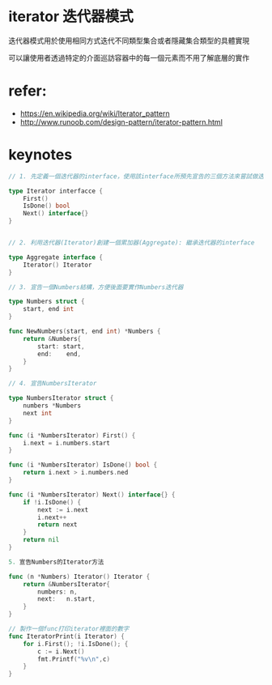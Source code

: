 # iterator 迭代器模式

迭代器模式用於使用相同方式迭代不同類型集合或者隱藏集合類型的具體實現

可以讓使用者透過特定的介面巡訪容器中的每一個元素而不用了解底層的實作

# refer:
- https://en.wikipedia.org/wiki/Iterator_pattern
- http://www.runoob.com/design-pattern/iterator-pattern.html

# keynotes
```go
// 1. 先定義一個迭代器的interface，使用該interface所預先宣告的三個方法來嘗試做迭代

type Iterator interfacce {
    First()
    IsDone() bool
    Next() interface{}
}


// 2. 利用迭代器(Iterator)創建一個累加器(Aggregate): 繼承迭代器的interface

type Aggregate interface {
    Iterator() Iterator
}

// 3. 宣告一個Numbers結構，方便後面要實作Numbers迭代器

type Numbers struct {
    start, end int
}

func NewNumbers(start, end int) *Numbers {
    return &Numbers{
        start: start,
        end:    end,
    }
}

// 4. 宣告NumbersIterator

type NumbersIterator struct {
    numbers *Numbers
    next int
}

func (i *NumbersIterator) First() {
    i.next = i.numbers.start
}

func (i *NumbersIterator) IsDone() bool {
    return i.next > i.numbers.ned
}

func (i *NumbersIterator) Next() interface{} {
    if !i.IsDone() {
        next := i.next
        i.next++
        return next
    }
    return nil
}

5. 宣告Numbers的Iterator方法

func (n *Numbers) Iterator() Iterator {
    return &NumbersIterator{
        numbers: n,
        next:   n.start,
    }
}

// 製作一個func打印iterator裡面的數字
func IteratorPrint(i Iterator) {
    for i.First(); !i.IsDone(); {
        c := i.Next()
        fmt.Printf("%v\n",c)
    }
}

```